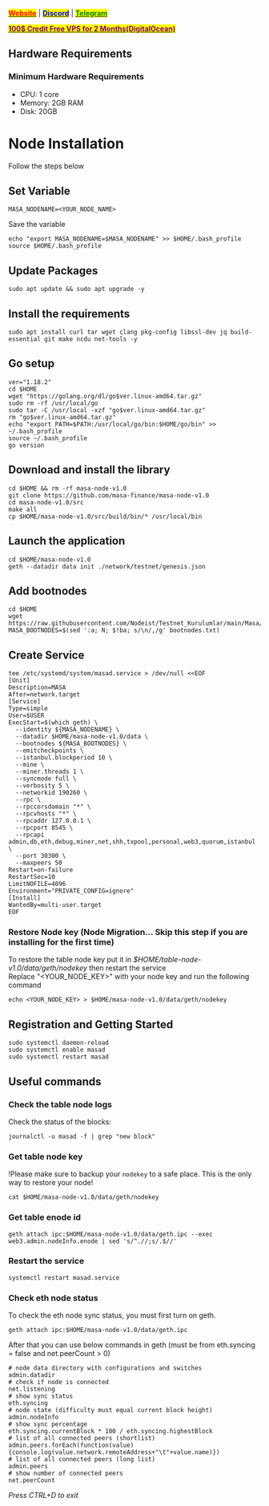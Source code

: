 &#x20;                                                       [<mark style="color:red;">**Website**</mark>](https://nodeist.net/) | [<mark style="color:blue;">**Discord**</mark>](https://discord.gg/ypx7mJ6Zzb) | [<mark style="color:green;">**Telegram**</mark>](https://t.me/noodeist)

&#x20;                                     [<mark style="color:purple;">**100$ Credit Free VPS for 2 Months(DigitalOcean)**</mark>](https://www.digitalocean.com/?refcode=410c988c8b3e&utm_campaign=Referral_Invite&utm_medium=Referral_Program&utm_source=badge)





## Hardware Requirements
### Minimum Hardware Requirements
- CPU: 1 core
- Memory: 2GB RAM
- Disk: 20GB


# Node Installation
Follow the steps below

## Set Variable
```
MASA_NODENAME=<YOUR_NODE_NAME>
```

Save the variable
```
echo "export MASA_NODENAME=$MASA_NODENAME" >> $HOME/.bash_profile
source $HOME/.bash_profile
```

## Update Packages
```
sudo apt update && sudo apt upgrade -y
```

## Install the requirements
```
sudo apt install curl tar wget clang pkg-config libssl-dev jq build-essential git make ncdu net-tools -y
```

## Go setup
```
ver="1.18.2"
cd $HOME
wget "https://golang.org/dl/go$ver.linux-amd64.tar.gz"
sudo rm -rf /usr/local/go
sudo tar -C /usr/local -xzf "go$ver.linux-amd64.tar.gz"
rm "go$ver.linux-amd64.tar.gz"
echo "export PATH=$PATH:/usr/local/go/bin:$HOME/go/bin" >> ~/.bash_profile
source ~/.bash_profile
go version
```

## Download and install the library
```
cd $HOME && rm -rf masa-node-v1.0
git clone https://github.com/masa-finance/masa-node-v1.0
cd masa-node-v1.0/src
make all
cp $HOME/masa-node-v1.0/src/build/bin/* /usr/local/bin
```

## Launch the application
```
cd $HOME/masa-node-v1.0
geth --datadir data init ./network/testnet/genesis.json
```

## Add bootnodes
```
cd $HOME
wget https://raw.githubusercontent.com/Nodeist/Testnet_Kurulumlar/main/Masa/bootnodes.txt
MASA_BOOTNODES=$(sed ':a; N; $!ba; s/\n/,/g' bootnodes.txt)
```

## Create Service
```
tee /etc/systemd/system/masad.service > /dev/null <<EOF
[Unit]
Description=MASA
After=network.target
[Service]
Type=simple
User=$USER
ExecStart=$(which geth) \
  --identity ${MASA_NODENAME} \
  --datadir $HOME/masa-node-v1.0/data \
  --bootnodes ${MASA_BOOTNODES} \
  --emitcheckpoints \
  --istanbul.blockperiod 10 \
  --mine \
  --miner.threads 1 \
  --syncmode full \
  --verbosity 5 \
  --networkid 190260 \
  --rpc \
  --rpccorsdomain "*" \
  --rpcvhosts "*" \
  --rpcaddr 127.0.0.1 \
  --rpcport 8545 \
  --rpcapi admin,db,eth,debug,miner,net,shh,txpool,personal,web3,quorum,istanbul \
  --port 30300 \
  --maxpeers 50
Restart=on-failure
RestartSec=10
LimitNOFILE=4096
Environment="PRIVATE_CONFIG=ignore"
[Install]
WantedBy=multi-user.target
EOF
```


### Restore Node key (Node Migration... Skip this step if you are installing for the first time)
To restore the table node key put it in _$HOME/table-node-v1.0/data/geth/nodekey_ then restart the service\
Replace "<YOUR_NODE_KEY>" with your node key and run the following command
```
echo <YOUR_NODE_KEY> > $HOME/masa-node-v1.0/data/geth/nodekey
```

## Registration and Getting Started
```
sudo systemctl daemon-reload
sudo systemctl enable masad
sudo systemctl restart masad
```


## Useful commands

### Check the table node logs
Check the status of the blocks:
```
journalctl -u masad -f | grep "new block"
```

### Get table node key
!Please make sure to backup your `nodekey` to a safe place. This is the only way to restore your node!
```
cat $HOME/masa-node-v1.0/data/geth/nodekey
```

### Get table enode id
```
geth attach ipc:$HOME/masa-node-v1.0/data/geth.ipc --exec web3.admin.nodeInfo.enode | sed 's/^.//;s/.$//'
```

### Restart the service
```
systemctl restart masad.service
```

### Check eth node status
To check the eth node sync status, you must first turn on geth.
```
geth attach ipc:$HOME/masa-node-v1.0/data/geth.ipc
```

After that you can use below commands in geth (must be from eth.syncing = false and net.peerCount > 0)
```
# node data directory with configurations and switches
admin.datadir
# check if node is connected
net.listening
# show sync status
eth.syncing
# node state (difficulty must equal current block height)
admin.nodeInfo
# show sync percentage
eth.syncing.currentBlock * 100 / eth.syncing.highestBlock
# list of all connected peers (shortlist)
admin.peers.forEach(function(value){console.log(value.network.remoteAddress+"\t"+value.name)})
# list of all connected peers (long list)
admin.peers
# show number of connected peers
net.peerCount
```

_Press CTRL+D to exit_

